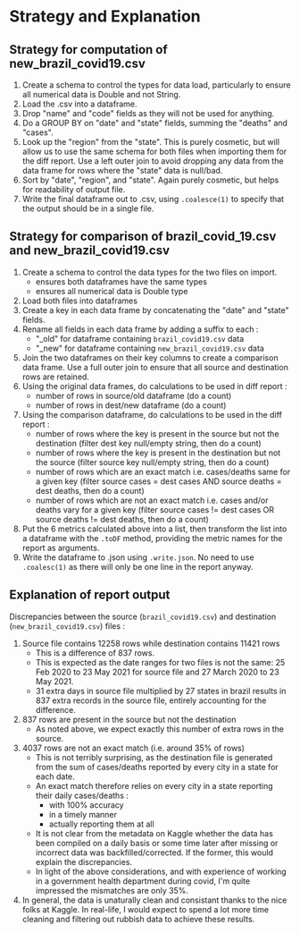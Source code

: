 # Strategy and Explanation
## Strategy for computation of new_brazil_covid19.csv
1. Create a schema to control the types for data load, particularly to ensure all numerical data is Double and not String.
2. Load the .csv into a dataframe.
3. Drop "name" and "code" fields as they will not be used for anything.
4. Do a GROUP BY on "date" and "state" fields, summing the "deaths" and "cases".
5. Look up the "region" from the "state". This is purely cosmetic, but will allow us to use the same schema for both files when importing them for the diff report. Use a left outer join to avoid dropping any data from the data frame for rows where the "state" data is null/bad.
6. Sort by "date", "region", and "state". Again purely cosmetic, but helps for readability of output file.
7. Write the final dataframe out to .csv, using `.coalesce(1)` to specify that the output should be in a single file.

## Strategy for comparison of brazil_covid_19.csv and new_brazil_covid19.csv
1. Create a schema to control the data types for the two files on import.
    - ensures both dataframes have the same types
    - ensures all numerical data is Double type
2. Load both files into dataframes
3. Create a key in each data frame by concatenating the "date" and "state" fields.
4. Rename all fields in each data frame by adding a suffix to each :
    - "_old" for dataframe containing `brazil_covid19.csv` data
    - "_new" for dataframe containing `new_brazil_covid19.csv` data
5. Join the two dataframes on their key columns to create a comparison data frame. Use a full outer join to ensure that all source and destination rows are retained.
6. Using the original data frames, do calculations to be used in diff report : 
    - number of rows in source/old dataframe (do a count)
    - number of rows in dest/new dataframe (do a count)
7. Using the comparison dataframe, do calculations to be used in the diff report : 
    - number of rows where the key is present in the source but not the destination (filter dest key null/empty string, then do a count)
    - number of rows where the key is present in the destination but not the source (filter source key null/empty string, then do a count)
    - number of rows which are an exact match i.e. cases/deaths same for a given key (filter source cases = dest cases AND source deaths = dest deaths, then do a count) 
    - number of rows which are not an exact match i.e. cases and/or deaths vary for a given key (filter source cases != dest cases OR source deaths != dest deaths, then do a count)
8. Put the 6 metrics calculated above into a list, then transform the list into a dataframe with the `.toDF` method, providing the metric names for the report as arguments.
9. Write the dataframe to .json using `.write.json`. No need to use `.coalesc(1)` as there will only be one line in the report anyway.
    
## Explanation of report output  
Discrepancies between the source (`brazil_covid19.csv`) and destination (`new_brazil_covid19.csv`) files :
1. Source file contains 12258 rows while destination contains 11421 rows
    - This is a difference of 837 rows.
    - This is expected as the date ranges for two files is not the same: 25 Feb 2020 to 23 May 2021 for source file and 27 March 2020 to 23 May 2021.
    - 31 extra days in source file multiplied by 27 states in brazil results in 837 extra records in the source file, entirely accounting for the difference.
2. 837 rows are present in the source but not the destination
    - As noted above, we expect exactly this number of extra rows in the source.
3. 4037 rows are not an exact match (i.e. around 35% of rows)
    - This is not terribly surprising, as the destination file is generated from the sum of cases/deaths reported by every city in a state for each date.
    - An exact match therefore relies on every city in a state reporting their daily cases/deaths :
        - with 100% accuracy  
        - in a timely manner
        - actually reporting them at all
    - It is not clear from the metadata on Kaggle whether the data has been compiled on a daily basis or some time later after missing or incorrect data was backfilled/corrected. If the former, this would explain the discrepancies.
    - In light of the above considerations, and with experience of working in a government health department during covid, I'm quite impressed the mismatches are only 35%.
4. In general, the data is unaturally clean and consistant thanks to the nice folks at Kaggle. In real-life, I would expect to spend a lot more time cleaning and filtering out rubbish data to achieve these results.



